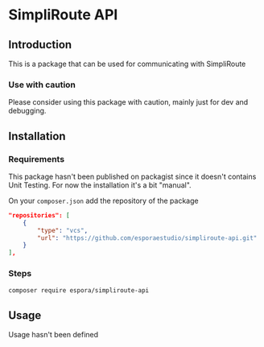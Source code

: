 # SimpliRoute API

## Introduction

This is a package that can be used for communicating with SimpliRoute

### Use with caution
Please consider using this package with caution, mainly just for dev and debugging.

## Installation

### Requirements

This package hasn't been published on packagist since it doesn't contains Unit Testing. For now the installation it's a bit "manual".

On your `composer.json` add the repository of the package

```json
"repositories": [
    {
        "type": "vcs",
        "url": "https://github.com/esporaestudio/simpliroute-api.git"
    }
],
```

### Steps

```bash
composer require espora/simpliroute-api
```

## Usage

Usage hasn't been defined

```php

```
